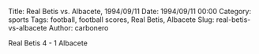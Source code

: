 Title: Real Betis vs. Albacete, 1994/09/11
Date: 1994/09/11 00:00
Category: sports
Tags: football, football scores, Real Betis, Albacete
Slug: real-betis-vs-albacete
Author: carbonero


Real Betis 4 - 1 Albacete
